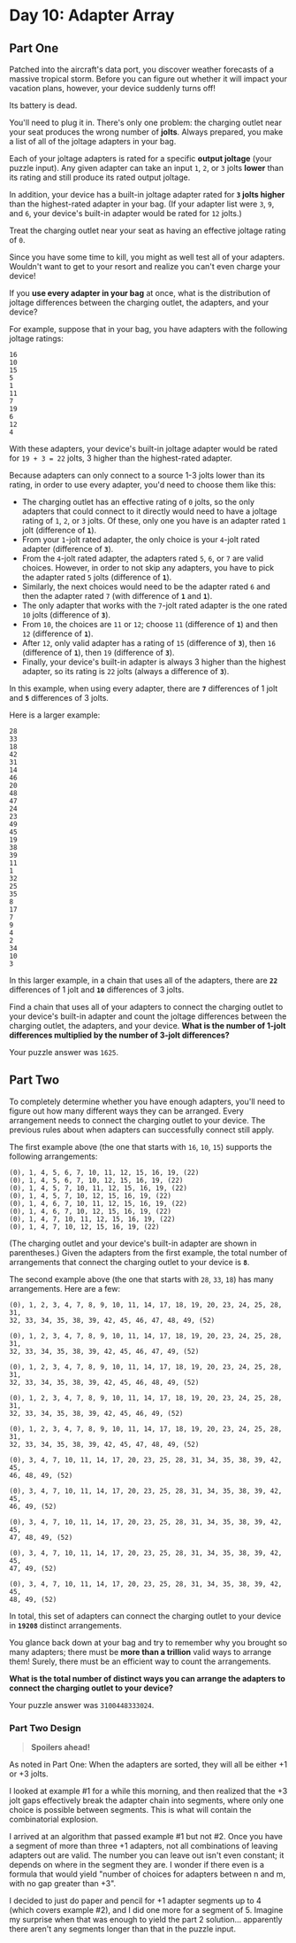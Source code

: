 # Day 10: Adapter Array

## Part One

Patched into the aircraft's data port, you discover weather forecasts of
a massive tropical storm. Before you can figure out whether it will
impact your vacation plans, however, your device suddenly turns off!

Its battery is dead.

You'll need to plug it in. There's only one problem: the charging outlet
near your seat produces the wrong number of **jolts**. Always prepared,
you make a list of all of the joltage adapters in your bag.

Each of your joltage adapters is rated for a specific **output joltage**
(your puzzle input). Any given adapter can take an input `1`, `2`, or
`3` jolts **lower** than its rating and still produce its rated output
joltage.

In addition, your device has a built-in joltage adapter rated for **`3`
jolts higher** than the highest-rated adapter in your bag. (If your
adapter list were `3`, `9`, and `6`, your device's built-in adapter
would be rated for `12` jolts.)

Treat the charging outlet near your seat as having an effective joltage
rating of `0`.

Since you have some time to kill, you might as well test all of your
adapters. Wouldn't want to get to your resort and realize you can't even
charge your device!

If you **use every adapter in your bag** at once, what is the distribution
of joltage differences between the charging outlet, the adapters, and
your device?

For example, suppose that in your bag, you have adapters with the
following joltage ratings:

    16
    10
    15
    5
    1
    11
    7
    19
    6
    12
    4

With these adapters, your device's built-in joltage adapter would be
rated for `19 + 3 = 22` jolts, 3 higher than the highest-rated adapter.

Because adapters can only connect to a source 1-3 jolts lower than its
rating, in order to use every adapter, you'd need to choose them like
this:

-   The charging outlet has an effective rating of `0` jolts, so the
    only adapters that could connect to it directly would need to have a
    joltage rating of `1`, `2`, or `3` jolts. Of these, only one you
    have is an adapter rated `1` jolt (difference of **`1`**).
-   From your `1`-jolt rated adapter, the only choice is your `4`-jolt
    rated adapter (difference of **`3`**).
-   From the `4`-jolt rated adapter, the adapters rated `5`, `6`, or `7`
    are valid choices. However, in order to not skip any adapters, you
    have to pick the adapter rated `5` jolts (difference of **`1`**).
-   Similarly, the next choices would need to be the adapter rated `6`
    and then the adapter rated `7` (with difference of **`1`** and **`1`**).
-   The only adapter that works with the `7`-jolt rated adapter is the
    one rated `10` jolts (difference of **`3`**).
-   From `10`, the choices are `11` or `12`; choose `11` (difference of
    **`1`**) and then `12` (difference of **`1`**).
-   After `12`, only valid adapter has a rating of `15` (difference of
    **`3`**), then `16` (difference of **`1`**), then `19` (difference of
    **`3`**).
-   Finally, your device's built-in adapter is always 3 higher than the
    highest adapter, so its rating is `22` jolts (always a difference of
    **`3`**).

In this example, when using every adapter, there are **`7`** differences
of 1 jolt and **`5`** differences of 3 jolts.

Here is a larger example:

    28
    33
    18
    42
    31
    14
    46
    20
    48
    47
    24
    23
    49
    45
    19
    38
    39
    11
    1
    32
    25
    35
    8
    17
    7
    9
    4
    2
    34
    10
    3

In this larger example, in a chain that uses all of the adapters, there
are **`22`** differences of 1 jolt and **`10`** differences of 3 jolts.

Find a chain that uses all of your adapters to connect the charging
outlet to your device's built-in adapter and count the joltage
differences between the charging outlet, the adapters, and your device.
**What is the number of 1-jolt differences multiplied by the number of
3-jolt differences?**

Your puzzle answer was `1625`.

## Part Two

To completely determine whether you have enough adapters, you'll need to
figure out how many different ways they can be arranged. Every
arrangement needs to connect the charging outlet to your device. The
previous rules about when adapters can successfully connect still apply.

The first example above (the one that starts with `16`, `10`, `15`)
supports the following arrangements:

    (0), 1, 4, 5, 6, 7, 10, 11, 12, 15, 16, 19, (22)
    (0), 1, 4, 5, 6, 7, 10, 12, 15, 16, 19, (22)
    (0), 1, 4, 5, 7, 10, 11, 12, 15, 16, 19, (22)
    (0), 1, 4, 5, 7, 10, 12, 15, 16, 19, (22)
    (0), 1, 4, 6, 7, 10, 11, 12, 15, 16, 19, (22)
    (0), 1, 4, 6, 7, 10, 12, 15, 16, 19, (22)
    (0), 1, 4, 7, 10, 11, 12, 15, 16, 19, (22)
    (0), 1, 4, 7, 10, 12, 15, 16, 19, (22)

(The charging outlet and your device's built-in adapter are shown in
parentheses.) Given the adapters from the first example, the total
number of arrangements that connect the charging outlet to your device
is **`8`**.

The second example above (the one that starts with `28`, `33`, `18`) has
many arrangements. Here are a few:

    (0), 1, 2, 3, 4, 7, 8, 9, 10, 11, 14, 17, 18, 19, 20, 23, 24, 25, 28, 31,
    32, 33, 34, 35, 38, 39, 42, 45, 46, 47, 48, 49, (52)

    (0), 1, 2, 3, 4, 7, 8, 9, 10, 11, 14, 17, 18, 19, 20, 23, 24, 25, 28, 31,
    32, 33, 34, 35, 38, 39, 42, 45, 46, 47, 49, (52)

    (0), 1, 2, 3, 4, 7, 8, 9, 10, 11, 14, 17, 18, 19, 20, 23, 24, 25, 28, 31,
    32, 33, 34, 35, 38, 39, 42, 45, 46, 48, 49, (52)

    (0), 1, 2, 3, 4, 7, 8, 9, 10, 11, 14, 17, 18, 19, 20, 23, 24, 25, 28, 31,
    32, 33, 34, 35, 38, 39, 42, 45, 46, 49, (52)

    (0), 1, 2, 3, 4, 7, 8, 9, 10, 11, 14, 17, 18, 19, 20, 23, 24, 25, 28, 31,
    32, 33, 34, 35, 38, 39, 42, 45, 47, 48, 49, (52)

    (0), 3, 4, 7, 10, 11, 14, 17, 20, 23, 25, 28, 31, 34, 35, 38, 39, 42, 45,
    46, 48, 49, (52)

    (0), 3, 4, 7, 10, 11, 14, 17, 20, 23, 25, 28, 31, 34, 35, 38, 39, 42, 45,
    46, 49, (52)

    (0), 3, 4, 7, 10, 11, 14, 17, 20, 23, 25, 28, 31, 34, 35, 38, 39, 42, 45,
    47, 48, 49, (52)

    (0), 3, 4, 7, 10, 11, 14, 17, 20, 23, 25, 28, 31, 34, 35, 38, 39, 42, 45,
    47, 49, (52)

    (0), 3, 4, 7, 10, 11, 14, 17, 20, 23, 25, 28, 31, 34, 35, 38, 39, 42, 45,
    48, 49, (52)

In total, this set of adapters can connect the charging outlet to your
device in **`19208`** distinct arrangements.

You glance back down at your bag and try to remember why you brought so
many adapters; there must be **more than a trillion** valid ways to
arrange them! Surely, there must be an efficient way to count the
arrangements.

**What is the total number of distinct ways you can arrange the adapters
to connect the charging outlet to your device?**

Your puzzle answer was `3100448333024`.

### Part Two Design

> **Spoilers ahead!**

As noted in Part One: When the adapters are sorted, they will all be either +1 or +3 jolts.

I looked at example #1 for a while this morning, and then realized that the +3 jolt gaps effectively break the adapter chain into segments, where only one choice is possible between segments. This is what will contain the combinatorial explosion.

I arrived at an algorithm that passed example #1 but not #2. Once you have a segment of more than three +1 adapters, not all combinations of leaving adapters out are valid. The number you can leave out isn't even constant; it depends on where in the segment they are. I wonder if there even is a formula that would yield "number of choices for adapters between n and m, with no gap greater than +3".

I decided to just do paper and pencil for +1 adapter segments up to 4 (which covers example #2), and I did one more for a segment of 5. Imagine my surprise when that was enough to yield the part 2 solution… apparently there aren't any segments longer than that in the puzzle input.
